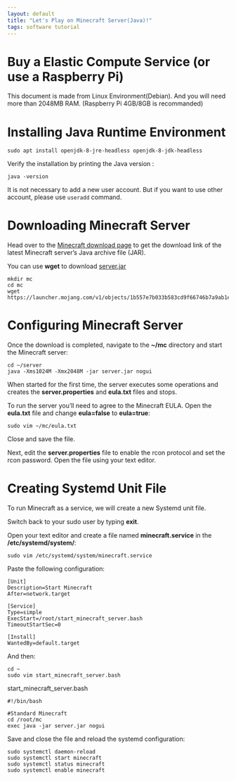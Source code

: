 ```yaml
---
layout: default
title: "Let's Play on Minecraft Server(Java)!"
tags: software tutorial
---
```


# Buy a Elastic Compute Service (or use a Raspberry Pi) 

This document is made from Linux Environment(Debian). And you will need more than 2048MB RAM. (Raspberry Pi 4GB/8GB is recommanded)

# Installing Java Runtime Environment

```shell
sudo apt install openjdk-8-jre-headless openjdk-8-jdk-headless
```

Verify the installation by printing the Java version :

```shell
java -version
```

It is not necessary to add a new user account. But if you want to use other account, please use `useradd` command.

# Downloading Minecraft Server

Head over to the [Minecraft download page](https://www.minecraft.net/en-us/download/server/) to get the download link of the latest Minecraft server’s Java archive file (JAR).

You can use **wget** to download [server.jar](https://launcher.mojang.com/v1/objects/1b557e7b033b583cd9f66746b7a9ab1ec1673ced/server.jar)

```shell
mkdir mc
cd mc
wget https://launcher.mojang.com/v1/objects/1b557e7b033b583cd9f66746b7a9ab1ec1673ced/server.jar
```

# Configuring Minecraft Server

Once the download is completed, navigate to the **~/mc** directory and start the Minecraft server:

```shell
cd ~/server
java -Xms1024M -Xmx2048M -jar server.jar nogui
```

When started for the first time, the server executes some operations and creates the **server.properties** and **eula.txt** files and stops.

To run the server you’ll need to agree to the Minecraft EULA. Open the **eula.txt** file and change **eula=false** to **eula=true**:

```shell
sudo vim ~/mc/eula.txt
```

Close and save the file.

Next, edit the **server.properties** file to enable the rcon protocol and set the rcon password. Open the file using your text editor.

# Creating Systemd Unit File

To run Minecraft as a service, we will create a new Systemd unit file.

Switch back to your sudo user by typing **exit**.

Open your text editor and create a file named **minecraft.service** in the **/etc/systemd/system/**:

```shell
sudo vim /etc/systemd/system/minecraft.service
```

Paste the following configuration:

```shell
[Unit]
Description=Start Minecraft
After=network.target

[Service]
Type=simple
ExecStart=/root/start_minecraft_server.bash
TimeoutStartSec=0

[Install]
WantedBy=default.target
```

And then:

```shell
cd ~
sudo vim start_minecraft_server.bash
```

start_minecraft_server.bash

```shell
#!/bin/bash

#Standard Minecraft
cd /root/mc
exec java -jar server.jar nogui
```

Save and close the file and reload the systemd configuration:

```shell
sudo systemctl daemon-reload
sudo systemctl start minecraft
sudo systemctl status minecraft
sudo systemctl enable minecraft
```
